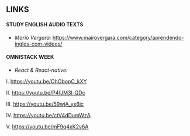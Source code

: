 ## LINKS

#### STUDY ENGLISH AUDIO TEXTS
- _Mario Vergara:_ https://www.mairovergara.com/category/aprendendo-ingles-com-videos/

#### OMNISTACK WEEK
- _React & React-native:_ 

I. https://youtu.be/OhObopC_kXY

II. https://youtu.be/P4fJM3l-QDc

III. https://youtu.be/59wjA_yx6ic

IV. https://youtu.be/ctV4dDumWzA

V. https://youtu.be/mF9q4xK2v6A


